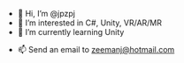 - 👋 Hi, I’m @jpzpj
- 👀 I’m interested in C#, Unity, VR/AR/MR
- 🌱 I’m currently learning Unity
<!--- 💞️ I’m looking to collaborate on ... 
--->
- 📫 Send an email to zeemanj@hotmail.com

<!---
jpzpj/jpzpj is a ✨ special ✨ repository because its `README.md` (this file) appears on your GitHub profile.
You can click the Preview link to take a look at your changes.
--->

